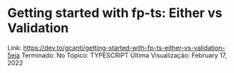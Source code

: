 # Getting started with fp-ts: Either vs Validation

Link: https://dev.to/gcanti/getting-started-with-fp-ts-either-vs-validation-5eja
Terminado: No
Tópico: TYPESCRIPT
Última Visualização: February 17, 2022